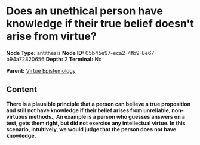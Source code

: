 # Does an unethical person have knowledge if their true belief doesn't arise from virtue?

**Node Type:** antithesis
**Node ID:** 05b45e97-eca2-4fb9-8e67-b94a72820656
**Depth:** 2
**Terminal:** No

**Parent:** [Virtue Epistemology](virtue-epistemology.md)

## Content

**There is a plausible principle that a person can believe a true proposition and still not have knowledge if their belief arises from unreliable, non-virtuous methods.**, **An example is a person who guesses answers on a test, gets them right, but did not exercise any intellectual virtue. In this scenario, intuitively, we would judge that the person does not have knowledge.**
